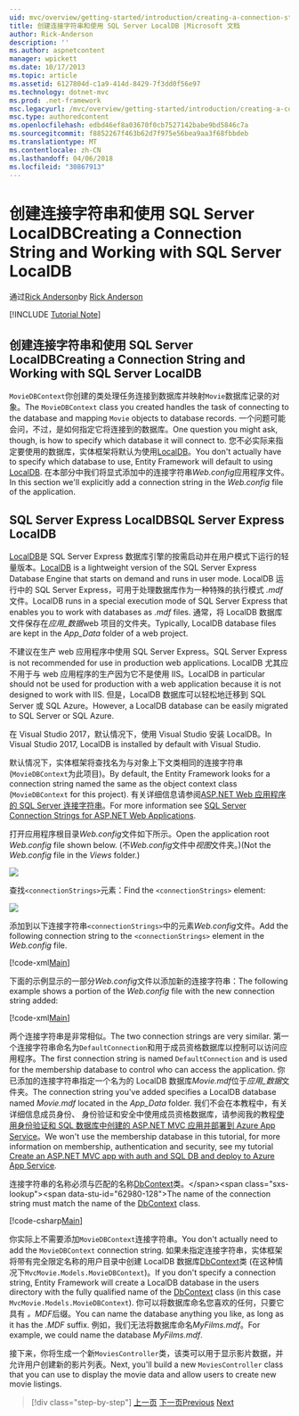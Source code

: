 ```yaml
---
uid: mvc/overview/getting-started/introduction/creating-a-connection-string
title: 创建连接字符串和使用 SQL Server LocalDB |Microsoft 文档
author: Rick-Anderson
description: ''
ms.author: aspnetcontent
manager: wpickett
ms.date: 10/17/2013
ms.topic: article
ms.assetid: 6127804d-c1a9-414d-8429-7f3dd0f56e97
ms.technology: dotnet-mvc
ms.prod: .net-framework
msc.legacyurl: /mvc/overview/getting-started/introduction/creating-a-connection-string
msc.type: authoredcontent
ms.openlocfilehash: edbd46ef8a03670f0cb7527142babe9bd5846c7a
ms.sourcegitcommit: f8852267f463b62d7f975e56bea9aa3f68fbbdeb
ms.translationtype: MT
ms.contentlocale: zh-CN
ms.lasthandoff: 04/06/2018
ms.locfileid: "30867913"
---
```

<a name="creating-a-connection-string-and-working-with-sql-server-localdb"></a><span data-ttu-id="62980-102">创建连接字符串和使用 SQL Server LocalDB</span><span class="sxs-lookup"><span data-stu-id="62980-102">Creating a Connection String and Working with SQL Server LocalDB</span></span>
====================
<span data-ttu-id="62980-103">通过[Rick Anderson](https://github.com/Rick-Anderson)</span><span class="sxs-lookup"><span data-stu-id="62980-103">by [Rick Anderson](https://github.com/Rick-Anderson)</span></span>

[!INCLUDE [Tutorial Note](sample/code-location.md)]

## <a name="creating-a-connection-string-and-working-with-sql-server-localdb"></a><span data-ttu-id="62980-104">创建连接字符串和使用 SQL Server LocalDB</span><span class="sxs-lookup"><span data-stu-id="62980-104">Creating a Connection String and Working with SQL Server LocalDB</span></span>

<span data-ttu-id="62980-105">`MovieDBContext`你创建的类处理任务连接到数据库并映射`Movie`数据库记录的对象。</span><span class="sxs-lookup"><span data-stu-id="62980-105">The `MovieDBContext` class you created handles the task of connecting to the database and mapping `Movie` objects to database records.</span></span> <span data-ttu-id="62980-106">一个问题可能会问，不过，是如何指定它将连接到的数据库。</span><span class="sxs-lookup"><span data-stu-id="62980-106">One question you might ask, though, is how to specify which database it will connect to.</span></span> <span data-ttu-id="62980-107">您不必实际来指定要使用的数据库，实体框架将默认为使用[LocalDB](https://docs.microsoft.com/sql/database-engine/configure-windows/sql-server-2016-express-localdb)。</span><span class="sxs-lookup"><span data-stu-id="62980-107">You don't actually have to specify which database to use, Entity Framework will default to using [LocalDB](https://docs.microsoft.com/sql/database-engine/configure-windows/sql-server-2016-express-localdb).</span></span> <span data-ttu-id="62980-108">在本部分中我们将显式添加中的连接字符串*Web.config*应用程序文件。</span><span class="sxs-lookup"><span data-stu-id="62980-108">In this section we'll explicitly add a connection string in the *Web.config* file of the application.</span></span>

## <a name="sql-server-express-localdb"></a><span data-ttu-id="62980-109">SQL Server Express LocalDB</span><span class="sxs-lookup"><span data-stu-id="62980-109">SQL Server Express LocalDB</span></span>

<span data-ttu-id="62980-110">[LocalDB](https://docs.microsoft.com/sql/database-engine/configure-windows/sql-server-2016-express-localdb)是 SQL Server Express 数据库引擎的按需启动并在用户模式下运行的轻量版本。</span><span class="sxs-lookup"><span data-stu-id="62980-110">[LocalDB](https://docs.microsoft.com/sql/database-engine/configure-windows/sql-server-2016-express-localdb) is a lightweight version of the SQL Server Express Database Engine that starts on demand and runs in user mode.</span></span> <span data-ttu-id="62980-111">LocalDB 运行中的 SQL Server Express，可用于处理数据库作为一种特殊的执行模式 *.mdf*文件。</span><span class="sxs-lookup"><span data-stu-id="62980-111">LocalDB runs in a special execution mode of SQL Server Express that enables you to work with databases as *.mdf* files.</span></span> <span data-ttu-id="62980-112">通常，将 LocalDB 数据库文件保存在*应用\_数据*web 项目的文件夹。</span><span class="sxs-lookup"><span data-stu-id="62980-112">Typically, LocalDB database files are kept in the *App\_Data* folder of a web project.</span></span>

<span data-ttu-id="62980-113">不建议在生产 web 应用程序中使用 SQL Server Express。</span><span class="sxs-lookup"><span data-stu-id="62980-113">SQL Server Express is not recommended for use in production web applications.</span></span> <span data-ttu-id="62980-114">LocalDB 尤其应不用于与 web 应用程序的生产因为它不是使用 IIS。</span><span class="sxs-lookup"><span data-stu-id="62980-114">LocalDB in particular should not be used for production with a web application because it is not designed to work with IIS.</span></span> <span data-ttu-id="62980-115">但是，LocalDB 数据库可以轻松地迁移到 SQL Server 或 SQL Azure。</span><span class="sxs-lookup"><span data-stu-id="62980-115">However, a LocalDB database can be easily migrated to SQL Server or SQL Azure.</span></span>

<span data-ttu-id="62980-116">在 Visual Studio 2017，默认情况下，使用 Visual Studio 安装 LocalDB。</span><span class="sxs-lookup"><span data-stu-id="62980-116">In Visual Studio 2017, LocalDB is installed by default with Visual Studio.</span></span>

<span data-ttu-id="62980-117">默认情况下，实体框架将查找名为与对象上下文类相同的连接字符串 (`MovieDBContext`为此项目)。</span><span class="sxs-lookup"><span data-stu-id="62980-117">By default, the Entity Framework looks for a connection string named the same as the object context class (`MovieDBContext` for this project).</span></span> <span data-ttu-id="62980-118">有关详细信息请参阅[ASP.NET Web 应用程序的 SQL Server 连接字符串](https://msdn.microsoft.com/library/jj653752.aspx)。</span><span class="sxs-lookup"><span data-stu-id="62980-118">For more information see [SQL Server Connection Strings for ASP.NET Web Applications](https://msdn.microsoft.com/library/jj653752.aspx).</span></span>

<span data-ttu-id="62980-119">打开应用程序根目录*Web.config*文件如下所示。</span><span class="sxs-lookup"><span data-stu-id="62980-119">Open the application root *Web.config* file shown below.</span></span> <span data-ttu-id="62980-120">(不*Web.config*文件中*视图*文件夹。)</span><span class="sxs-lookup"><span data-stu-id="62980-120">(Not the *Web.config* file in the *Views* folder.)</span></span>

![](creating-a-connection-string/_static/image1.png)

<span data-ttu-id="62980-121">查找`<connectionStrings>`元素：</span><span class="sxs-lookup"><span data-stu-id="62980-121">Find the `<connectionStrings>` element:</span></span>

![](creating-a-connection-string/_static/image2.png)

<span data-ttu-id="62980-122">添加到以下连接字符串`<connectionStrings>`中的元素*Web.config*文件。</span><span class="sxs-lookup"><span data-stu-id="62980-122">Add the following connection string to the `<connectionStrings>` element in the *Web.config* file.</span></span>

[!code-xml[Main](creating-a-connection-string/samples/sample1.xml)]

<span data-ttu-id="62980-123">下面的示例显示的一部分*Web.config*文件以添加新的连接字符串：</span><span class="sxs-lookup"><span data-stu-id="62980-123">The following example shows a portion of the *Web.config* file with the new connection string added:</span></span>

[!code-xml[Main](creating-a-connection-string/samples/sample2.xml)]

<span data-ttu-id="62980-124">两个连接字符串是非常相似。</span><span class="sxs-lookup"><span data-stu-id="62980-124">The two connection strings are very similar.</span></span> <span data-ttu-id="62980-125">第一个连接字符串命名为`DefaultConnection`和用于成员资格数据库以控制可以访问应用程序。</span><span class="sxs-lookup"><span data-stu-id="62980-125">The first connection string is named `DefaultConnection` and is used for the membership database to control who can access the application.</span></span> <span data-ttu-id="62980-126">你已添加的连接字符串指定一个名为的 LocalDB 数据库*Movie.mdf*位于*应用\_数据*文件夹。</span><span class="sxs-lookup"><span data-stu-id="62980-126">The connection string you've added specifies a LocalDB database named *Movie.mdf* located in the *App\_Data* folder.</span></span> <span data-ttu-id="62980-127">我们不会在本教程中，有关详细信息成员身份、 身份验证和安全中使用成员资格数据库，请参阅我的教程[使用身份验证和 SQL 数据库中创建的 ASP.NET MVC 应用并部署到 Azure App Service](https://docs.microsoft.com/aspnet/core/security/authorization/secure-data)。</span><span class="sxs-lookup"><span data-stu-id="62980-127">We won't use the membership database in this tutorial, for more information on membership, authentication and security, see my tutorial [Create an ASP.NET MVC app with auth and SQL DB and deploy to Azure App Service](https://docs.microsoft.com/aspnet/core/security/authorization/secure-data).</span></span>

<span data-ttu-id="62980-128">连接字符串的名称必须与匹配的名称[DbContext](https://msdn.microsoft.com/library/system.data.entity.dbcontext(v=vs.103).aspx)类。</span><span class="sxs-lookup"><span data-stu-id="62980-128">The name of the connection string must match the name of the [DbContext](https://msdn.microsoft.com/library/system.data.entity.dbcontext(v=vs.103).aspx) class.</span></span>

[!code-csharp[Main](creating-a-connection-string/samples/sample3.cs?highlight=15)]

<span data-ttu-id="62980-129">你实际上不需要添加`MovieDBContext`连接字符串。</span><span class="sxs-lookup"><span data-stu-id="62980-129">You don't actually need to add the `MovieDBContext` connection string.</span></span> <span data-ttu-id="62980-130">如果未指定连接字符串，实体框架将带有完全限定名称的用户目录中创建 LocalDB 数据库[DbContext](https://msdn.microsoft.com/library/system.data.entity.dbcontext(v=vs.103).aspx)类 (在这种情况下`MvcMovie.Models.MovieDBContext`)。</span><span class="sxs-lookup"><span data-stu-id="62980-130">If you don't specify a connection string, Entity Framework will create a LocalDB database in the users directory with the fully qualified name of the [DbContext](https://msdn.microsoft.com/library/system.data.entity.dbcontext(v=vs.103).aspx) class (in this case `MvcMovie.Models.MovieDBContext`).</span></span> <span data-ttu-id="62980-131">你可以将数据库命名您喜欢的任何，只要它具有 *。MDF*后缀。</span><span class="sxs-lookup"><span data-stu-id="62980-131">You can name the database anything you like, as long as it has the *.MDF* suffix.</span></span> <span data-ttu-id="62980-132">例如，我们无法将数据库命名*MyFilms.mdf*。</span><span class="sxs-lookup"><span data-stu-id="62980-132">For example, we could name the database *MyFilms.mdf*.</span></span>

<span data-ttu-id="62980-133">接下来，你将生成一个新`MoviesController`类，该类可以用于显示影片数据，并允许用户创建新的影片列表。</span><span class="sxs-lookup"><span data-stu-id="62980-133">Next, you'll build a new `MoviesController` class that you can use to display the movie data and allow users to create new movie listings.</span></span>

> [!div class="step-by-step"]
> <span data-ttu-id="62980-134">[上一页](adding-a-model.md)
> [下一页](accessing-your-models-data-from-a-controller.md)</span><span class="sxs-lookup"><span data-stu-id="62980-134">[Previous](adding-a-model.md)
[Next](accessing-your-models-data-from-a-controller.md)</span></span>
